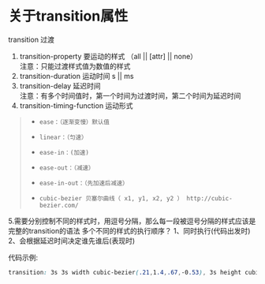# 关于transition属性

transition 过渡  
1. transition-property  要运动的样式  （all || [attr] || none）  
	注意：只能过渡样式值为数值的样式  
2. transition-duration 运动时间  s || ms  
3. transition-delay 延迟时间  
	注意：有多个时间值时，第一个时间为过渡时间，第二个时间为延迟时间  
4. transition-timing-function 运动形式   
			
> * 	ease：（逐渐变慢）默认值
> * 	linear：（匀速）
> * 	ease-in：(加速)
> * 	ease-out：（减速）
> * 	ease-in-out：（先加速后减速）
> * 	cubic-bezier 贝塞尔曲线（ x1, y1, x2, y2 ） http://cubic-bezier.com/  
		
				
5.需要分别控制不同的样式时，用逗号分隔，那么每一段被逗号分隔的样式应该是完整的transition的语法
多个不同的样式的执行顺序？
1、同时执行(代码出发时)
2、会根据延迟时间决定谁先谁后(表现时)

代码示例:

```css
transition: 3s 3s width cubic-bezier(.21,1.4,.67,-0.53), 3s height cubic-bezier(1,.18,.8,-0.19),3s background-color cubic-bezier(.18,.83,0,1.51);
```